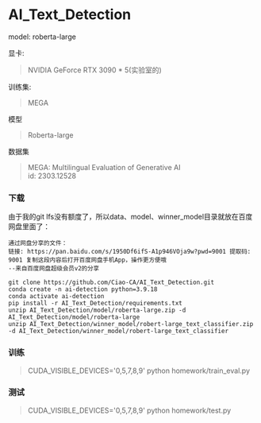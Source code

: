 # AI_Text_Detection

model: roberta-large

显卡:
> NVIDIA GeForce RTX 3090 * 5(实验室的)

训练集:
> MEGA

模型
> Roberta-large

数据集
> MEGA: Multilingual Evaluation of Generative AI\
> id: 2303.12528

### 下载
由于我的git lfs没有额度了，所以data、model、winner_model目录就放在百度网盘里面了：
```
通过网盘分享的文件：
链接: https://pan.baidu.com/s/1950Df6ifS-A1p946VOja9w?pwd=9001 提取码: 9001 复制这段内容后打开百度网盘手机App，操作更方便哦 
--来自百度网盘超级会员v2的分享
```
```
git clone https://github.com/Ciao-CA/AI_Text_Detection.git
conda create -n ai-detection python=3.9.18
conda activate ai-detection
pip install -r AI_Text_Detection/requirements.txt
unzip AI_Text_Detection/model/roberta-large.zip -d AI_Text_Detection/model/roberta-large
unzip AI_Text_Detection/winner_model/robert-large_text_classifier.zip -d AI_Text_Detection/winner_model/robert-large_text_classifier
```

### 训练

> CUDA_VISIBLE_DEVICES='0,5,7,8,9' python homework/train_eval.py

### 测试

> CUDA_VISIBLE_DEVICES='0,5,7,8,9' python homework/test.py
